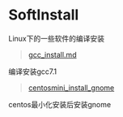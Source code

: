 # SoftInstall
Linux下的一些软件的编译安装

> [gcc_install.md](https://github.com/xs5816/SoftInstall/blob/master/gcc_install.md)

编译安装gcc7.1

> [centosmini_install_gnome](https://github.com/xs5816/SoftInstall/blob/master/centosmini_install_gnome.md)

centos最小化安装后安装gnome